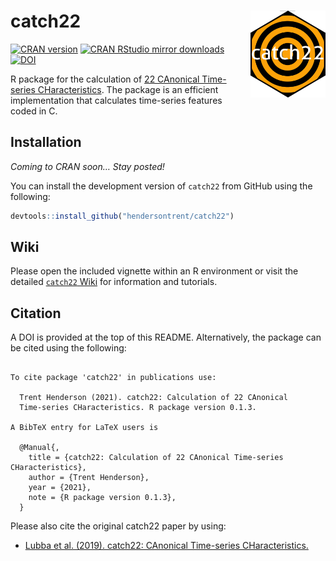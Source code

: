 
# catch22 <img src="man/figures/logo.png" align="right" width="120" />

[![CRAN
version](http://www.r-pkg.org/badges/version/catch22)](http://www.r-pkg.org/pkg/catch22)
[![CRAN RStudio mirror
downloads](http://cranlogs.r-pkg.org/badges/catch22)](http://www.r-pkg.org/pkg/catch22)
[![DOI](https://zenodo.org/badge/353530083.svg)](https://zenodo.org/badge/latestdoi/353530083)

R package for the calculation of [22 CAnonical Time-series
CHaracteristics](https://github.com/chlubba/catch22). The package is an
efficient implementation that calculates time-series features coded in
C.

## Installation

*Coming to CRAN soon… Stay posted\!*

You can install the development version of `catch22` from GitHub using
the following:

``` r
devtools::install_github("hendersontrent/catch22")
```

## Wiki

Please open the included vignette within an R environment or visit the
detailed [`catch22`
Wiki](https://github.com/hendersontrent/catch22/wiki) for information
and tutorials.

## Citation

A DOI is provided at the top of this README. Alternatively, the package
can be cited using the following:

``` 

To cite package 'catch22' in publications use:

  Trent Henderson (2021). catch22: Calculation of 22 CAnonical
  Time-series CHaracteristics. R package version 0.1.3.

A BibTeX entry for LaTeX users is

  @Manual{,
    title = {catch22: Calculation of 22 CAnonical Time-series CHaracteristics},
    author = {Trent Henderson},
    year = {2021},
    note = {R package version 0.1.3},
  }
```

Please also cite the original catch22 paper by using:

  - [Lubba et al. (2019). catch22: CAnonical Time-series
    CHaracteristics.](https://link.springer.com/article/10.1007/s10618-019-00647-x)

